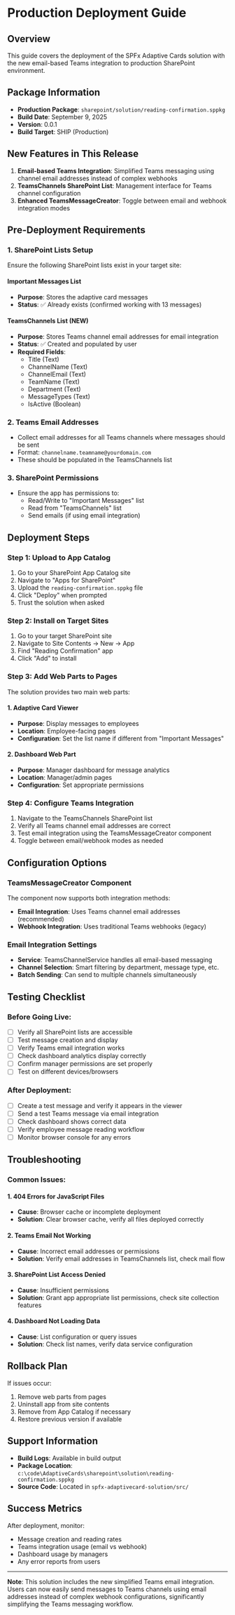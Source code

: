 # Production Deployment Guide

## Overview
This guide covers the deployment of the SPFx Adaptive Cards solution with the new email-based Teams integration to production SharePoint environment.

## Package Information
- **Production Package**: `sharepoint/solution/reading-confirmation.sppkg`
- **Build Date**: September 9, 2025
- **Version**: 0.0.1
- **Build Target**: SHIP (Production)

## New Features in This Release
1. **Email-based Teams Integration**: Simplified Teams messaging using channel email addresses instead of complex webhooks
2. **TeamsChannels SharePoint List**: Management interface for Teams channel configuration
3. **Enhanced TeamsMessageCreator**: Toggle between email and webhook integration modes

## Pre-Deployment Requirements

### 1. SharePoint Lists Setup
Ensure the following SharePoint lists exist in your target site:

#### Important Messages List
- **Purpose**: Stores the adaptive card messages
- **Status**: ✅ Already exists (confirmed working with 13 messages)

#### TeamsChannels List (NEW)
- **Purpose**: Stores Teams channel email addresses for email integration
- **Status**: ✅ Created and populated by user
- **Required Fields**:
  - Title (Text)
  - ChannelName (Text)
  - ChannelEmail (Text) 
  - TeamName (Text)
  - Department (Text)
  - MessageTypes (Text)
  - IsActive (Boolean)

### 2. Teams Email Addresses
- Collect email addresses for all Teams channels where messages should be sent
- Format: `channelname.teamname@yourdomain.com`
- These should be populated in the TeamsChannels list

### 3. SharePoint Permissions
- Ensure the app has permissions to:
  - Read/Write to "Important Messages" list
  - Read from "TeamsChannels" list
  - Send emails (if using email integration)

## Deployment Steps

### Step 1: Upload to App Catalog
1. Go to your SharePoint App Catalog site
2. Navigate to "Apps for SharePoint"
3. Upload the `reading-confirmation.sppkg` file
4. Click "Deploy" when prompted
5. Trust the solution when asked

### Step 2: Install on Target Sites
1. Go to your target SharePoint site
2. Navigate to Site Contents → New → App
3. Find "Reading Confirmation" app
4. Click "Add" to install

### Step 3: Add Web Parts to Pages
The solution provides two main web parts:

#### 1. Adaptive Card Viewer
- **Purpose**: Display messages to employees
- **Location**: Employee-facing pages
- **Configuration**: Set the list name if different from "Important Messages"

#### 2. Dashboard Web Part  
- **Purpose**: Manager dashboard for message analytics
- **Location**: Manager/admin pages
- **Configuration**: Set appropriate permissions

### Step 4: Configure Teams Integration
1. Navigate to the TeamsChannels SharePoint list
2. Verify all Teams channel email addresses are correct
3. Test email integration using the TeamsMessageCreator component
4. Toggle between email/webhook modes as needed

## Configuration Options

### TeamsMessageCreator Component
The component now supports both integration methods:
- **Email Integration**: Uses Teams channel email addresses (recommended)
- **Webhook Integration**: Uses traditional Teams webhooks (legacy)

### Email Integration Settings
- **Service**: TeamsChannelService handles all email-based messaging
- **Channel Selection**: Smart filtering by department, message type, etc.
- **Batch Sending**: Can send to multiple channels simultaneously

## Testing Checklist

### Before Going Live:
- [ ] Verify all SharePoint lists are accessible
- [ ] Test message creation and display
- [ ] Verify Teams email integration works
- [ ] Check dashboard analytics display correctly
- [ ] Confirm manager permissions are set properly
- [ ] Test on different devices/browsers

### After Deployment:
- [ ] Create a test message and verify it appears in the viewer
- [ ] Send a test Teams message via email integration
- [ ] Check dashboard shows correct data
- [ ] Verify employee message reading workflow
- [ ] Monitor browser console for any errors

## Troubleshooting

### Common Issues:

#### 1. 404 Errors for JavaScript Files
- **Cause**: Browser cache or incomplete deployment
- **Solution**: Clear browser cache, verify all files deployed correctly

#### 2. Teams Email Not Working
- **Cause**: Incorrect email addresses or permissions
- **Solution**: Verify email addresses in TeamsChannels list, check mail flow

#### 3. SharePoint List Access Denied
- **Cause**: Insufficient permissions
- **Solution**: Grant app appropriate list permissions, check site collection features

#### 4. Dashboard Not Loading Data
- **Cause**: List configuration or query issues
- **Solution**: Check list names, verify data service configuration

## Rollback Plan
If issues occur:
1. Remove web parts from pages
2. Uninstall app from site contents
3. Remove from App Catalog if necessary
4. Restore previous version if available

## Support Information
- **Build Logs**: Available in build output
- **Package Location**: `c:\code\AdaptiveCards\sharepoint\solution\reading-confirmation.sppkg`
- **Source Code**: Located in `spfx-adaptivecard-solution/src/`

## Success Metrics
After deployment, monitor:
- Message creation and reading rates
- Teams integration usage (email vs webhook)
- Dashboard usage by managers
- Any error reports from users

---

**Note**: This solution includes the new simplified Teams email integration. Users can now easily send messages to Teams channels using email addresses instead of complex webhook configurations, significantly simplifying the Teams messaging workflow.
